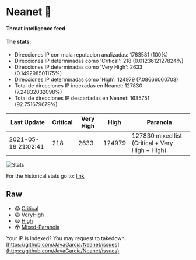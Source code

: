 # Neanet :hocho:
#### Threat intelligence feed
#### The stats:

- Direcciones IP con mala reputacion analizadas: 1763581 (100%)
- Direcciones IP determinadas como 'Critical':  218 (0.0123612127824%)
- Direcciones IP determinadas como 'Very High':  2633 (0.149298501175%)
- Direcciones IP determinadas como 'High':  124979 (7.08666060703)
- Total de direcciones IP indexadas en Neanet:  127830 (7.24832032098%)
- Total de direcciones IP descartadas en Neanet:  1635751 (92.751679679%)

| Last Update | Critical | Very High | High | Paranoia |
| --- | --- | --- | --- | --- |
| 2021-05-19 21:02:41 | 218 | 2633 | 124979 | 127830 mixed list (Critical + Very High + High)|

![Stats](https://docs.google.com/spreadsheets/d/e/2PACX-1vSnaNMIXVabIpDJjufMlzH7poXnshF3mgd8Is1g9ytUEzVsP5my4Trn8f-xkoLLQ38xpL3HtmUexLo6/pubchart?oid=501124687&format=image)

For the historical stats go to: [link](/stats.csv)
## Raw
- :scream: [Critical](https://raw.githubusercontent.com/JavaGarcia/Neanet/master/blacklists/neanet_critical.txt)
- :fearful: [VeryHigh](https://raw.githubusercontent.com/JavaGarcia/Neanet/master/blacklists/neanet_veryHigh.txtt)
- :frowning: [High](https://raw.githubusercontent.com/JavaGarcia/Neanet/master/blacklists/neanet_high.txt)
- :dizzy_face: [Mixed-Paranoia](https://raw.githubusercontent.com/JavaGarcia/Neanet/master/blacklists/neanet_all.txt)


Your IP is indexed? You may request to takedown. [https://github.com/JavaGarcia/Neanet/issues](https://github.com/JavaGarcia/Neanet/issues)






















































































































































































































































































































































































































































































































































































































































































































































































































































































































































































































































































































































































































































































































































































































































































































































































































































































































































































































































































































































































































































































































































































































































































































































































































































































































































































































































































































































































































































































































































































































































































































































































































































































































































































































































































































































































































































































































































































































































































































































































































































































































































































































































































































































































































































































































































































































































































































































































































































































































































































































































































































































































































































































































































































































































































































































































































































































































































































































































































































































































































































































































































































































































































































































































































































































































































































































































































